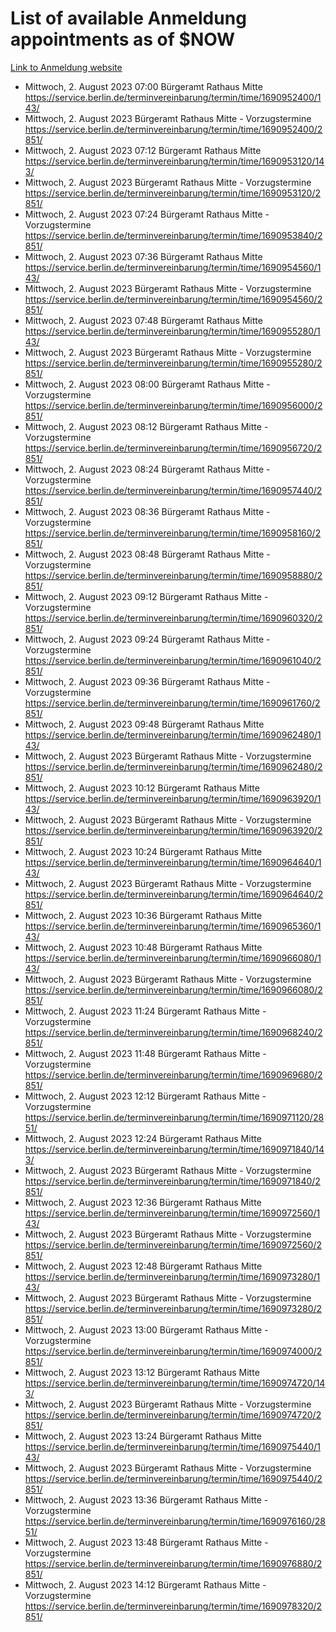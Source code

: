 # List of available Anmeldung appointments as of $NOW
[Link to Anmeldung website](https://service.berlin.de/terminvereinbarung/termin/tag.php?termin=1&anliegen[]=120686&dienstleisterlist=122210,122217,327316,122219,327312,122227,327314,122231,327346,122243,327348,122254,122252,329742,122260,329745,122262,329748,122271,327278,122273,327274,122277,327276,330436,122280,327294,122282,327290,122284,327292,122291,327270,122285,327266,122286,327264,122296,327268,150230,329760,122297,327286,122294,327284,122312,329763,122314,329775,122304,327330,122311,327334,122309,327332,317869,122281,327352,122279,329772,122283,122276,327324,122274,327326,122267,329766,122246,327318,122251,327320,122257,327322,122208,327298,122226,327300&herkunft=http%3A%2F%2Fservice.berlin.de%2Fdienstleistung%2F120686%2F)
- Mittwoch, 2. August 2023 07:00 Bürgeramt Rathaus Mitte https://service.berlin.de/terminvereinbarung/termin/time/1690952400/143/
- Mittwoch, 2. August 2023  Bürgeramt Rathaus Mitte - Vorzugstermine https://service.berlin.de/terminvereinbarung/termin/time/1690952400/2851/
- Mittwoch, 2. August 2023 07:12 Bürgeramt Rathaus Mitte https://service.berlin.de/terminvereinbarung/termin/time/1690953120/143/
- Mittwoch, 2. August 2023  Bürgeramt Rathaus Mitte - Vorzugstermine https://service.berlin.de/terminvereinbarung/termin/time/1690953120/2851/
- Mittwoch, 2. August 2023 07:24 Bürgeramt Rathaus Mitte - Vorzugstermine https://service.berlin.de/terminvereinbarung/termin/time/1690953840/2851/
- Mittwoch, 2. August 2023 07:36 Bürgeramt Rathaus Mitte https://service.berlin.de/terminvereinbarung/termin/time/1690954560/143/
- Mittwoch, 2. August 2023  Bürgeramt Rathaus Mitte - Vorzugstermine https://service.berlin.de/terminvereinbarung/termin/time/1690954560/2851/
- Mittwoch, 2. August 2023 07:48 Bürgeramt Rathaus Mitte https://service.berlin.de/terminvereinbarung/termin/time/1690955280/143/
- Mittwoch, 2. August 2023  Bürgeramt Rathaus Mitte - Vorzugstermine https://service.berlin.de/terminvereinbarung/termin/time/1690955280/2851/
- Mittwoch, 2. August 2023 08:00 Bürgeramt Rathaus Mitte - Vorzugstermine https://service.berlin.de/terminvereinbarung/termin/time/1690956000/2851/
- Mittwoch, 2. August 2023 08:12 Bürgeramt Rathaus Mitte - Vorzugstermine https://service.berlin.de/terminvereinbarung/termin/time/1690956720/2851/
- Mittwoch, 2. August 2023 08:24 Bürgeramt Rathaus Mitte - Vorzugstermine https://service.berlin.de/terminvereinbarung/termin/time/1690957440/2851/
- Mittwoch, 2. August 2023 08:36 Bürgeramt Rathaus Mitte - Vorzugstermine https://service.berlin.de/terminvereinbarung/termin/time/1690958160/2851/
- Mittwoch, 2. August 2023 08:48 Bürgeramt Rathaus Mitte - Vorzugstermine https://service.berlin.de/terminvereinbarung/termin/time/1690958880/2851/
- Mittwoch, 2. August 2023 09:12 Bürgeramt Rathaus Mitte - Vorzugstermine https://service.berlin.de/terminvereinbarung/termin/time/1690960320/2851/
- Mittwoch, 2. August 2023 09:24 Bürgeramt Rathaus Mitte - Vorzugstermine https://service.berlin.de/terminvereinbarung/termin/time/1690961040/2851/
- Mittwoch, 2. August 2023 09:36 Bürgeramt Rathaus Mitte - Vorzugstermine https://service.berlin.de/terminvereinbarung/termin/time/1690961760/2851/
- Mittwoch, 2. August 2023 09:48 Bürgeramt Rathaus Mitte https://service.berlin.de/terminvereinbarung/termin/time/1690962480/143/
- Mittwoch, 2. August 2023  Bürgeramt Rathaus Mitte - Vorzugstermine https://service.berlin.de/terminvereinbarung/termin/time/1690962480/2851/
- Mittwoch, 2. August 2023 10:12 Bürgeramt Rathaus Mitte https://service.berlin.de/terminvereinbarung/termin/time/1690963920/143/
- Mittwoch, 2. August 2023  Bürgeramt Rathaus Mitte - Vorzugstermine https://service.berlin.de/terminvereinbarung/termin/time/1690963920/2851/
- Mittwoch, 2. August 2023 10:24 Bürgeramt Rathaus Mitte https://service.berlin.de/terminvereinbarung/termin/time/1690964640/143/
- Mittwoch, 2. August 2023  Bürgeramt Rathaus Mitte - Vorzugstermine https://service.berlin.de/terminvereinbarung/termin/time/1690964640/2851/
- Mittwoch, 2. August 2023 10:36 Bürgeramt Rathaus Mitte https://service.berlin.de/terminvereinbarung/termin/time/1690965360/143/
- Mittwoch, 2. August 2023 10:48 Bürgeramt Rathaus Mitte https://service.berlin.de/terminvereinbarung/termin/time/1690966080/143/
- Mittwoch, 2. August 2023  Bürgeramt Rathaus Mitte - Vorzugstermine https://service.berlin.de/terminvereinbarung/termin/time/1690966080/2851/
- Mittwoch, 2. August 2023 11:24 Bürgeramt Rathaus Mitte - Vorzugstermine https://service.berlin.de/terminvereinbarung/termin/time/1690968240/2851/
- Mittwoch, 2. August 2023 11:48 Bürgeramt Rathaus Mitte - Vorzugstermine https://service.berlin.de/terminvereinbarung/termin/time/1690969680/2851/
- Mittwoch, 2. August 2023 12:12 Bürgeramt Rathaus Mitte - Vorzugstermine https://service.berlin.de/terminvereinbarung/termin/time/1690971120/2851/
- Mittwoch, 2. August 2023 12:24 Bürgeramt Rathaus Mitte https://service.berlin.de/terminvereinbarung/termin/time/1690971840/143/
- Mittwoch, 2. August 2023  Bürgeramt Rathaus Mitte - Vorzugstermine https://service.berlin.de/terminvereinbarung/termin/time/1690971840/2851/
- Mittwoch, 2. August 2023 12:36 Bürgeramt Rathaus Mitte https://service.berlin.de/terminvereinbarung/termin/time/1690972560/143/
- Mittwoch, 2. August 2023  Bürgeramt Rathaus Mitte - Vorzugstermine https://service.berlin.de/terminvereinbarung/termin/time/1690972560/2851/
- Mittwoch, 2. August 2023 12:48 Bürgeramt Rathaus Mitte https://service.berlin.de/terminvereinbarung/termin/time/1690973280/143/
- Mittwoch, 2. August 2023  Bürgeramt Rathaus Mitte - Vorzugstermine https://service.berlin.de/terminvereinbarung/termin/time/1690973280/2851/
- Mittwoch, 2. August 2023 13:00 Bürgeramt Rathaus Mitte - Vorzugstermine https://service.berlin.de/terminvereinbarung/termin/time/1690974000/2851/
- Mittwoch, 2. August 2023 13:12 Bürgeramt Rathaus Mitte https://service.berlin.de/terminvereinbarung/termin/time/1690974720/143/
- Mittwoch, 2. August 2023  Bürgeramt Rathaus Mitte - Vorzugstermine https://service.berlin.de/terminvereinbarung/termin/time/1690974720/2851/
- Mittwoch, 2. August 2023 13:24 Bürgeramt Rathaus Mitte https://service.berlin.de/terminvereinbarung/termin/time/1690975440/143/
- Mittwoch, 2. August 2023  Bürgeramt Rathaus Mitte - Vorzugstermine https://service.berlin.de/terminvereinbarung/termin/time/1690975440/2851/
- Mittwoch, 2. August 2023 13:36 Bürgeramt Rathaus Mitte - Vorzugstermine https://service.berlin.de/terminvereinbarung/termin/time/1690976160/2851/
- Mittwoch, 2. August 2023 13:48 Bürgeramt Rathaus Mitte - Vorzugstermine https://service.berlin.de/terminvereinbarung/termin/time/1690976880/2851/
- Mittwoch, 2. August 2023 14:12 Bürgeramt Rathaus Mitte - Vorzugstermine https://service.berlin.de/terminvereinbarung/termin/time/1690978320/2851/
